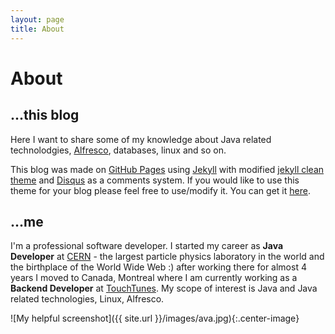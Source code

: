 ```yaml
---
layout: page
title: About
---
```


# About

## ...this blog

Here I want to share some of my knowledge about Java related technolodgies, [Alfresco](http://www.alfresco.com/), databases, linux and so on.

This blog was made on [GitHub Pages](https://pages.github.com/) using [Jekyll](http://jekyllrb.com/) with modified [jekyll clean theme](http://jekyllthemes.org/themes/jekyll-clean/) and [Disqus](https://disqus.com/) as a comments system. If you would like to use this theme for your blog please feel free to use/modify it. You can get it [here](https://github.com/streetturtle/jekyll-clean-dark).

## ...me

I'm a professional software developer. I started my career as **Java Developer** at [CERN](http://home.cern/about) - the largest particle physics laboratory in the world and the birthplace of the World Wide Web :) after working there for almost 4 years I moved to Canada, Montreal where I am currently working as a **Backend Developer** at [TouchTunes](https://www.touchtunes.com).
My scope of interest is Java and Java related technologies, Linux, Alfresco.

![My helpful screenshot]({{ site.url }}/images/ava.jpg){:.center-image}
